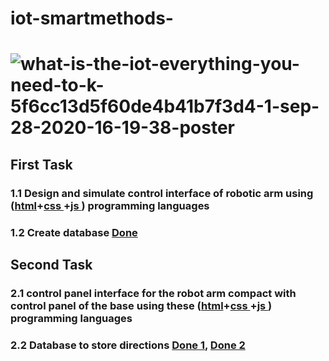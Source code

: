 # iot-smartmethods- 
# ![what-is-the-iot-everything-you-need-to-k-5f6cc13d5f60de4b41b7f3d4-1-sep-28-2020-16-19-38-poster](https://user-images.githubusercontent.com/86845134/130326094-867881fe-f56d-42b6-9742-2f89b94f6a9c.jpg)

## First Task 
### 1.1  Design and simulate control interface of robotic arm using ([html](https://github.com/FaiyKhalid/iot-smartmethods-/blob/main/index.html)+[css ](https://github.com/FaiyKhalid/iot-smartmethods-/blob/main/master.css)+[js ](https://github.com/FaiyKhalid/iot-smartmethods-/blob/main/main.js)) programming languages 
### 1.2 Create database [Done ](https://github.com/FaiyKhalid/iot-smartmethods-/blob/main/Control.php)


## Second Task 
### 2.1  control panel interface for the robot arm compact with control panel of the base using these ([html](https://github.com/FaiyKhalid/iot-smartmethods-/blob/main/index2.html)+[css ](https://github.com/FaiyKhalid/iot-smartmethods-/blob/main/master2.css)+[js ](https://github.com/FaiyKhalid/iot-smartmethods-/blob/main/main2.js)) programming languages 
### 2.2 Database to store directions [Done 1](https://github.com/FaiyKhalid/iot-smartmethods-/blob/main/control2.php), [Done 2](https://github.com/FaiyKhalid/iot-smartmethods-/blob/main/Control.php)
